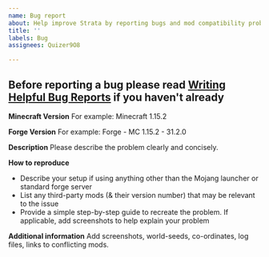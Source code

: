 ```yaml
---
name: Bug report
about: Help improve Strata by reporting bugs and mod compatibility problems.
title: ''
labels: Bug
assignees: Quizer9O8

---
```


Before reporting a bug please read [Writing Helpful Bug Reports](https://github.com/Quizer9O8/Strata/wiki/Writing-Helpful-Bug-Reports) if you haven't already
---

**Minecraft Version**
For example: Minecraft 1.15.2

**Forge Version**
For example: Forge - MC 1.15.2 - 31.2.0

**Description**
Please describe the problem clearly and concisely.

**How to reproduce**
- Describe your setup if using anything other than the Mojang launcher or standard forge server
- List any third-party mods (& their version number) that may be relevant to the issue
- Provide a simple step-by-step guide to recreate the problem. If applicable, add screenshots to help explain your problem

**Additional information**
Add screenshots, world-seeds, co-ordinates, log files, links to conflicting mods.

